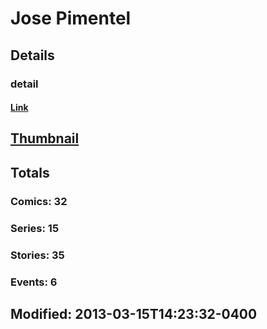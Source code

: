 # Jose  Pimentel 
## Details
### detail
#### [Link](http://marvel.com/comics/creators/513/jose_pimentel?utm_campaign=apiRef&utm_source=225578a89fc76f3d20fbffda5d17a88d)
## [Thumbnail](http://i.annihil.us/u/prod/marvel/i/mg/b/c0/4bb403d9dc43a.jpg)
## Totals
### Comics: 32
### Series: 15
### Stories: 35
### Events: 6
## Modified: 2013-03-15T14:23:32-0400